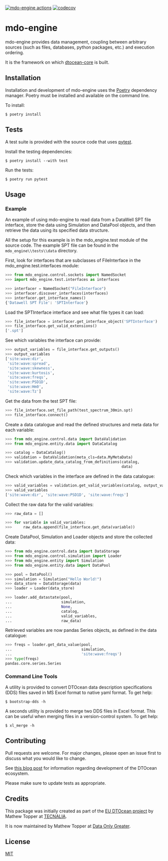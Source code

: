 [![mdo-engine actions](https://github.com/DTOcean/dtocean/actions/workflows/mdo-engine.yml/badge.svg?branch=next)](https://github.com/DTOcean/dtocean/actions/workflows/mdo-engine.yml)
[![codecov](https://img.shields.io/codecov/c/gh/DTOcean/dtocean?token=Y3GR22fUJ8&flag=mdo-engine)](https://app.codecov.io/gh/DTOcean/dtocean?flags%5B0%5D=mdo-engine)

# mdo-engine

mdo-engine provides data management, coupling between arbitrary sources (such as
files, databases, python packages, etc.) and execution ordering.

It is the framework on which [dtocean-core](https://github.com/DTOcean/dtocean-core) is built.

## Installation

Installation and development of mdo-engine uses the
[Poetry](https://python-poetry.org/) dependency manager. Poetry must be
installed and available on the command line.

To install:

```
$ poetry install
```

## Tests

A test suite is provided with the source code that uses [pytest](https://docs.pytest.org).

Install the testing dependencies:

```
$ poetry install --with test
```

Run the tests:

```
$ poetry run pytest
```

## Usage

### Example

An example of using mdo-engine to read data from a DataWell SPT file interface,
store the data using Simulation and DataPool objects, and then retrieve the
data using its specified data structure.

All the setup for this example is in the mdo_engine.test module of the source code.
The example SPT file can be found in the `mdo_engine\\tests\\data` directory.

First, look for interfaces that are subclasses of FileInterface in the
mdo_engine.test.interfaces module:

```python
>>> from mdo_engine.control.sockets import NamedSocket
>>> import mdo_engine.test.interfaces as interfaces

>>> interfacer = NamedSocket("FileInterface")
>>> interfacer.discover_interfaces(interfaces)
>>> interfacer.get_interface_names()
{'Datawell SPT File': 'SPTInterface'}
```

Load the SPTInterface interface and see what file types it can load:

```python
>>> file_interface = interfacer.get_interface_object('SPTInterface')
>>> file_interface.get_valid_extensions()
['.spt']
```

See which variables the interface can provide:

```python
>>> output_variables = file_interface.get_outputs()
>>> output_variables
['site:wave:dir',
 'site:wave:spread',
 'site:wave:skewness',
 'site:wave:kurtosis',
 'site:wave:freqs',
 'site:wave:PSD1D',
 'site:wave:Hm0',
 'site:wave:Tz']
```

Get the data from the test SPT file:

```python
>>> file_interface.set_file_path(test_spectrum_30min.spt)
>>> file_interface.connect()
```

Create a data catalogue and read the defined structures and meta data for each
variable:

```python
>>> from mdo_engine.control.data import DataValidation
>>> from mdo_engine.entity.data import DataCatalog

>>> catalog = DataCatalog()
>>> validation = DataValidation(meta_cls=data.MyMetaData)
>>> validation.update_data_catalog_from_definitions(catalog,
                                                    data)
```

Check which variables in the interface are defined in the data catalogue:

```python
>>> valid_variables = validation.get_valid_variables(catalog, output_variables)
>>> valid_variables
['site:wave:dir', 'site:wave:PSD1D', 'site:wave:freqs']
```

Collect the raw data for the valid variables:

```python
>>> raw_data = []

>>> for variable in valid_variables:
>>>     raw_data.append(file_interface.get_data(variable))
```

Create DataPool, Simulation and Loader objects and store the collected data:

```python
>>> from mdo_engine.control.data import DataStorage
>>> from mdo_engine.control.simulation import Loader
>>> from mdo_engine.entity import Simulation
>>> from mdo_engine.entity.data import DataPool

>>> pool = DataPool()
>>> simulation = Simulation("Hello World!")
>>> data_store = DataStorage(data)
>>> loader = Loader(data_store)

>>> loader.add_datastate(pool,
...                      simulation,
...                      None,
...                      catalog,
...                      valid_variables,
...                      raw_data)
```

Retrieved variables are now pandas Series objects, as defined in the data
catalogue:

```python
>>> freqs = loader.get_data_value(pool,
...                               simulation,
...                               'site:wave:freqs')
>>> type(freqs)
pandas.core.series.Series
```

### Command Line Tools

A utility is provided to convert DTOcean data description specifications (DDS)
files saved in MS Excel format to native yaml format. To get help:

```
$ bootstrap-dds -h
```

A seconds utility is provided to merge two DDS files in Excel format. This can
be useful when merging files in a version-control system. To get help:

```
$ xl_merge -h
```

## Contributing

Pull requests are welcome. For major changes, please open an issue first to
discuss what you would like to change.

See [this blog post](https://www.dataonlygreater.com/blog/post/dtocean-development-change-management/)
for information regarding development of the DTOcean ecosystem.

Please make sure to update tests as appropriate.

## Credits

This package was initially created as part of the [EU DTOcean project](https://cordis.europa.eu/project/id/608597)
by Mathew Topper at [TECNALIA](https://www.tecnalia.com).

It is now maintained by Mathew Topper at [Data Only Greater](https://www.dataonlygreater.com/).

## License

[MIT](https://choosealicense.com/licenses/mit/)
